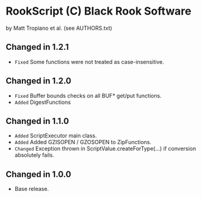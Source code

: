 RookScript (C) Black Rook Software 
==================================
by Matt Tropiano et al. (see AUTHORS.txt)


Changed in 1.2.1
----------------

- `Fixed` Some functions were not treated as case-insensitive.


Changed in 1.2.0
----------------

- `Fixed` Buffer bounds checks on all BUF* get/put functions.
- `Added` DigestFunctions


Changed in 1.1.0
----------------

- `Added` ScriptExecutor main class.
- `Added` Added GZISOPEN / GZOSOPEN to ZipFunctions.
- `Changed` Exception thrown in ScriptValue.createForType(...) if conversion absolutely fails.


Changed in 1.0.0
----------------

- Base release.
